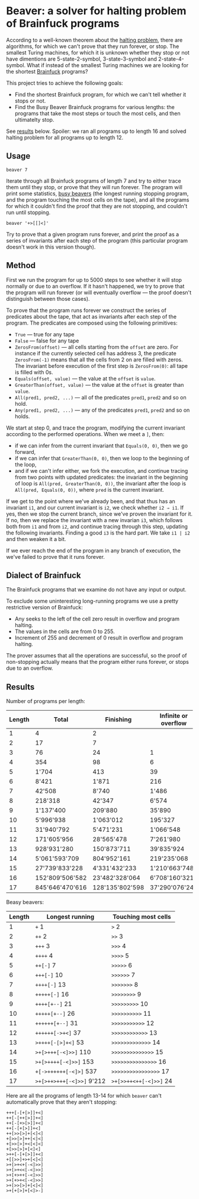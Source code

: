 # Beaver: a solver for halting problem of Brainfuck programs

According to a well-known theorem about the [halting problem](https://en.wikipedia.org/wiki/Halting_problem), there are algorithms, for which we can't prove that they run forever, or stop. The smallest Turing machines, for which it is unknown whether they stop or not have dimentions are 5-state-2-symbol, 3-state-3-symbol and 2-state-4-symbol. What if instead of the smallest Turing machines we are looking for the shortest [Brainfuck](https://en.wikipedia.org/wiki/Brainfuck) programs?

This project tries to achieve the following goals:

* Find the shortest Brainfuck program, for which we can't tell whether it stops or not.
* Find the Busy Beaver Brainfuck programs for various lengths: the programs that take the most steps or touch the most cells, and then ultimatelty stop.

See [results](#results) below. Spoiler: we ran all programs up to length 16 and solved halting problem for all programs up to length 12.

## Usage

    beaver 7

Iterate through all Brainfuck programs of length 7 and try to either trace them until they stop, or prove that they will run forever. The program will print some statistics, [busy beavers](https://en.wikipedia.org/wiki/Busy_beaver) (the longest running stopping program, and the program touching the most cells on the tape), and all the programs for which it couldn't find the proof that they are not stopping, and couldn't run until stopping.

    beaver '+>[[]<]'

Try to prove that a given program runs forever, and print the proof as a series of invariants after each step of the program (this particular program doesn't work in this version though).

## Method

First we run the program for up to 5000 steps to see whether it will stop normally or due to an overflow. If it hasn't happened, we try to prove that the program will run forever (or will eventually overflow — the proof doesn't distinguish between those cases).

To prove that the program runs forever we construct the series of predicates about the tape, that act as invariants after each step of the program. The predicates are composed using the following primitives:

* `True` — true for any tape
* `False` — false for any tape
* `ZerosFrom(offset)` — all cells starting from the `offset` are zero. For instance if the currently selected cell has address 3, the predicate `ZerosFrom(-1)` means that all the cells from 2 on are filled with zeros. The invariant before execution of the first step is `ZerosFrom(0)`: all tape is filled with 0s.
* `Equals(offset, value)` — the value at the `offset` is `value`.
* `GreaterThan(offset, value)` — the value at the `offset` is greater than `value`.
* `All(pred1, pred2, ...)` — all of the predicates `pred1`, `pred2` and so on hold.
* `Any(pred1, pred2, ...)` — any of the predicates `pred1`, `pred2` and so on holds.

We start at step 0, and trace the program, modifying the current invariant according to the performed operations. When we meet a `]`, then:
- if we can infer from the current invariant that `Equals(0, 0)`, then we go forward,
- if we can infer that `GreaterThan(0, 0)`, then we loop to the beginning of the loop,
- and if we can't infer either, we fork the execution, and continue tracing from two points with updated predicates: the invariant in the beginning of loop is `All(pred, GreaterThan(0, 0))`, the invariant after the loop is `All(pred, Equals(0, 0))`, where `pred` is the current invariant.

If we get to the point where we've already been, and that thus has an invariant `i1`, and our current invariant is `i2`, we check whether `i2 ⇒ i1`. If yes, then we stop the current branch, since we've proven the invariant for it. If no, then we replace the invariant with a new invarian `i3`, which follows both from `i1` and from `i2`, and continue tracing through this step, updating the following invariants. Finding a good `i3` is the hard part. We take `i1 | i2` and then weaken it a bit.

If we ever reach the end of the program in any branch of execution, the we've failed to prove that it runs forever.

## Dialect of Brainfuck

The Brainfuck programs that we examine do not have any input or output.

To exclude some uninteresting long-running programs we use a pretty restrictive version of Brainfuck:

* Any seeks to the left of the cell zero result in overflow and program halting.
* The values in the cells are from 0 to 255.
* Increment of 255 and decrement of 0 result in overflow and program halting.

The prover assumes that all the operations are successful, so the proof of non-stopping actually means that the program either runs forever, or stops due to an overflow. 

## Results

Number of programs per length:

| Length | Total           | Finishing       | Infinite or overflow | Overflow        | Unknown |
| ------ | --------------- | --------------- | -------------------- | --------------- | ------- |
| 1      | 4               | 2               |                      | 2               |         |
| 2      | 17              | 7               |                      | 10              |         |
| 3      | 76              | 24              | 1                    | 51              |         |
| 4      | 354             | 98              | 6                    | 250             |         |
| 5      | 1'704           | 413             | 39                   | 1'252           |         |
| 6      | 8'421           | 1'871           | 216                  | 6'334           |         |
| 7      | 42'508          | 8'740           | 1'486                | 32'282          |         |
| 8      | 218'318         | 42'347          | 6'574                | 169'397         |         |
| 9      | 1'137'400       | 209'880         | 35'890               | 891'630         |         |
| 10     | 5'996'938       | 1'063'012       | 195'327              | 4'738'599       |         |
| 11     | 31'940'792      | 5'471'231       | 1'066'548            | 25'403'013      |         |
| 12     | 171'605'956     | 28'565'478      | 7'261'980            | 135'778'498     |         |
| 13     | 928'931'280     | 150'873'711     | 39'835'924           | 738'221'643     | 2       |
| 14     | 5'061'593'709   | 804'952'161     | 219'235'068          | 4'037'406'458   | 22      |
| 15     | 27'739'833'228  | 4'331'432'233   | 1'210'663'748        | 22'197'737'003  | 244     |
| 16     | 152'809'506'582 | 23'482'328'064  | 6'708'160'321        | 122'619'013'779 | 4'418   |
| 17     | 845'646'470'616 | 128'135'802'598 | 37'290'076'245       | 680'220'574'901 | 16'872  |

Beasy beavers:

| Length | Longest running           | Touching most cells    |
| ------ | ------------------------- | ---------------------- |
| 1      | `+` 1                     | `>` 2                  |
| 2      | `++` 2                    | `>>` 3                 |
| 3      | `+++` 3                   | `>>>` 4                |
| 4      | `++++` 4                  | `>>>>` 5               |
| 5      | `++[-]` 7                 | `>>>>>` 6              |
| 6      | `+++[-]` 10               | `>>>>>>` 7             |
| 7      | `++++[-]` 13              | `>>>>>>>` 8            |
| 8      | `+++++[-]` 16             | `>>>>>>>>` 9           |
| 9      | `++++[+--]` 21            | `>>>>>>>>>` 10         |
| 10     | `+++++[+--]` 26           | `>>>>>>>>>>` 11        |
| 11     | `++++++[+--]` 31          | `>>>>>>>>>>>` 12       |
| 12     | `++++++[->+<]` 37         | `>>>>>>>>>>>>` 13      |
| 13     | `>++++[-[>]+<]` 53        | `>>>>>>>>>>>>>` 14     |
| 14     | `>+[>+++[-<]>>]` 110      | `>>>>>>>>>>>>>>` 15    |
| 15     | `>+[>++++[-<]>>]` 153     | `>>>>>>>>>>>>>>>` 16   |
| 16     | `+[->++++++[-<]>]` 537    | `>>>>>>>>>>>>>>>>` 17  |
| 17     | `>+[>++>+++[-<]>>]` 9'212 | `>+[>>++<++[-<]>>]` 24 |

Here are all the programs of length 13-14 for which `beaver` can't automatically prove that they aren't stopping:
    
    +++[-[+[>]]+<]
    ++[-[++[>]]+<]
    ++[-[+>[>]]+<]
    ++[-[+[>]]+<]
    ++[>>[>]+[<]<]
    +[>>[>]++[<]<]
    +[>>[>]+<[<]<]
    +[>>[>]+[<]<]
    >++[-[+[>]]+<]
    +[[>>]+>+[<]<]
    >+[>+<+[-<]>>]
    >+[>+<<[-<]>>]
    >+[+>++[-<]>>]
    >+[+>+<[-<]>>]
    >+[>>[>]+[<]<]
    >+[+[>]+[<]>-]